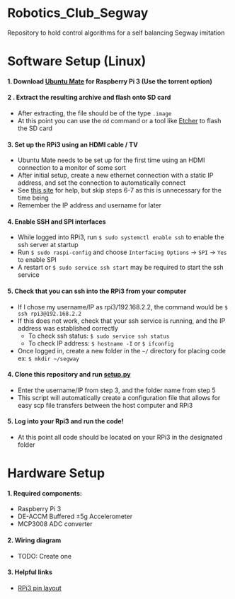 # Robotics_Club_Segway
Repository to hold control algorithms for a self balancing Segway imitation



# Software Setup (Linux)

#### 1\. Download [Ubuntu Mate](https://ubuntu-mate.org/download/) for Raspberry Pi 3 (Use the torrent option)

#### 2 \. Extract the resulting archive and flash onto SD card
 - After extracting, the file should be of the type `.image`
 - At this point you can use the `dd` command or a tool like [Etcher](https://etcher.io/) to flash the SD card

#### 3\. Set up the RPi3 using an HDMI cable / TV
 - Ubuntu Mate needs to be set up for the first time using an HDMI connection to a monitor of some sort
 - After initial setup, create a new ethernet connection with a static IP address, and set the connection to automatically connect
 - See [this site](https://help.ubuntu.com/stable/ubuntu-help/net-fixed-ip-address.html) for help, but skip steps 6-7 as this is unnecessary for the time being
 - Remember the IP address and username for later

#### 4\. Enable SSH and SPI interfaces
 - While logged into RPi3, run `$ sudo systemctl enable ssh` to enable the ssh server at startup
 - Run `$ sudo raspi-config` and choose `Interfacing Options` -> `SPI` -> `Yes` to enable SPI
 - A restart or `$ sudo service ssh start` may be required to start the ssh service

#### 5\. Check that you can ssh into the RPi3 from your computer
 - If I chose my username/IP as rpi3/192.168.2.2, the command would be `$ ssh rpi3@192.168.2.2`
 - If this does not work, check that your ssh service is running, and the IP address was established correctly
    - To check ssh status: `$ sudo service ssh status`
    - To check IP address: `$ hostname -I` or `$ ifconfig`
 - Once logged in, create a new folder in the `~/` directory for placing code ex: `$ mkdir ~/segway`


#### 4\. Clone this repository and run [setup.py](setup.py)
 - Enter the username/IP from step 3, and the folder name from step 5
 - This script will automatically create a configuration file that allows for easy scp file transfers between the host computer and RPi3

#### 5\. Log into your Rpi3 and run the code!
 - At this point all code should be located on your RPi3 in the designated folder


# Hardware Setup

#### 1\. Required components:
 - Raspberry Pi 3
 - DE-ACCM Buffered ±5g Accelerometer
 - MCP3008 ADC converter

#### 2\. Wiring diagram
 - TODO: Create one

#### 3\. Helpful links
 - [RPi3 pin layout](https://myelectronicslab.com/raspberry-pi-3-gpio-model-b-block-pinout/)